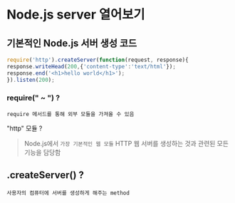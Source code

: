 # Node.js server 열어보기

## 기본적인 Node.js 서버 생성 코드
``` js
require('http').createServer(function(request, response){
response.writeHead(200,{'content-type':'text/html'});
response.end('<h1>hello world</h1>');
}).listen(200);
```

### require(" ~ ") ?
``` require 메서드를 통해 외부 모듈을 가져올 수 있음 ```     
>
"http" 모듈 ?
> Node.js에서 ``` 가장 기본적인 웹 모듈 ``` 
HTTP 웹 서버를 생성하는 것과 관련된 모든 기능을 담당함

## .createServer() ?
``` 사용자의 컴퓨터에 서버를 생성하게 해주는 method ```

